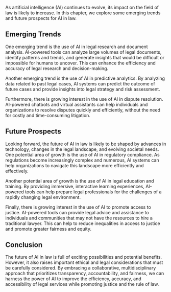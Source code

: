 
As artificial intelligence (AI) continues to evolve, its impact on the field of law is likely to increase. In this chapter, we explore some emerging trends and future prospects for AI in law.

Emerging Trends
---------------

One emerging trend is the use of AI in legal research and document analysis. AI-powered tools can analyze large volumes of legal documents, identify patterns and trends, and generate insights that would be difficult or impossible for humans to uncover. This can enhance the efficiency and accuracy of legal research and decision-making.

Another emerging trend is the use of AI in predictive analytics. By analyzing data related to past legal cases, AI systems can predict the outcome of future cases and provide insights into legal strategy and risk assessment.

Furthermore, there is growing interest in the use of AI in dispute resolution. AI-powered chatbots and virtual assistants can help individuals and organizations to resolve disputes quickly and efficiently, without the need for costly and time-consuming litigation.

Future Prospects
----------------

Looking forward, the future of AI in law is likely to be shaped by advances in technology, changes in the legal landscape, and evolving societal needs. One potential area of growth is the use of AI in regulatory compliance. As regulations become increasingly complex and numerous, AI systems can help organizations to navigate this landscape more efficiently and effectively.

Another potential area of growth is the use of AI in legal education and training. By providing immersive, interactive learning experiences, AI-powered tools can help prepare legal professionals for the challenges of a rapidly changing legal environment.

Finally, there is growing interest in the use of AI to promote access to justice. AI-powered tools can provide legal advice and assistance to individuals and communities that may not have the resources to hire a traditional lawyer. This can help to reduce inequalities in access to justice and promote greater fairness and equity.

Conclusion
----------

The future of AI in law is full of exciting possibilities and potential benefits. However, it also raises important ethical and legal considerations that must be carefully considered. By embracing a collaborative, multidisciplinary approach that prioritizes transparency, accountability, and fairness, we can harness the power of AI to improve the efficiency, accuracy, and accessibility of legal services while promoting justice and the rule of law.
